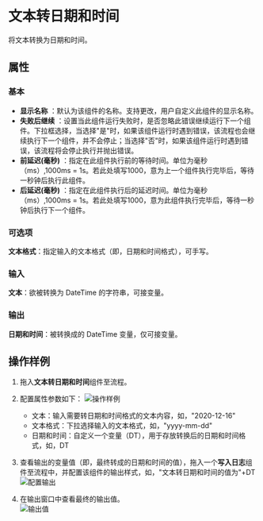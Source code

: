 # 文本转日期和时间
将文本转换为日期和时间。

## 属性

### 基本
- **显示名称** ：默认为该组件的名称。支持更改，用户自定义此组件的显示名称。
- **失败后继续** ：设置当此组件运行失败时，是否忽略此错误继续运行下一个组件。下拉框选择，当选择"是"时，如果该组件运行时遇到错误，该流程也会继续执行下一个组件，并不会停止；当选择"否"时，如果该组件运行时遇到错误，该流程将会停止执行并抛出错误。
- **前延迟(毫秒)** ：指定在此组件执行前的等待时间。单位为毫秒（ms）,1000ms = 1s。若此处填写1000，意为上一个组件执行完毕后，等待一秒钟后执行此组件。
- **后延迟(毫秒)** ：指定在此组件执行后的延迟时间。单位为毫秒（ms）,1000ms = 1s。若此处填写1000，意为此组件执行完毕后，等待一秒钟后执行下一个组件。
### 可选项
**文本格式**：指定输入的文本格式（即，日期和时间格式），可手写。

### 输入

**文本**：欲被转换为 DateTime 的字符串，可接变量。

### 输出

**日期和时间**：被转换成的 DateTime 变量，仅可接变量。

## 操作样例
1. 拖入**文本转日期和时间**组件至流程。
2. 配置属性参数如下：
   ![操作样例](https://docimages.blob.core.chinacloudapi.cn/images/Activities/texttodatetime20201216.png)

   - 文本：输入需要转日期和时间格式的文本内容，如，"2020-12-16"
   - 文本格式：下拉选择输入的文本格式，如，"yyyy-mm-dd"
   - 日期和时间：自定义一个变量（DT），用于存放转换后的日期和时间格式，如，DT

3. 查看输出的变量值（即，最终转成的日期和时间的值），拖入一个**写入日志**组件至流程中，并配置该组件的输出样式，如，"文本转日期和时间的值为"+DT
   ![配置输出](https://docimages.blob.core.chinacloudapi.cn/images/Activities/outputdate20201216.png)

4. 在输出窗口中查看最终的输出值。  
   ![输出值](https://docimages.blob.core.chinacloudapi.cn/images/Activities/logscreen20201216.png)